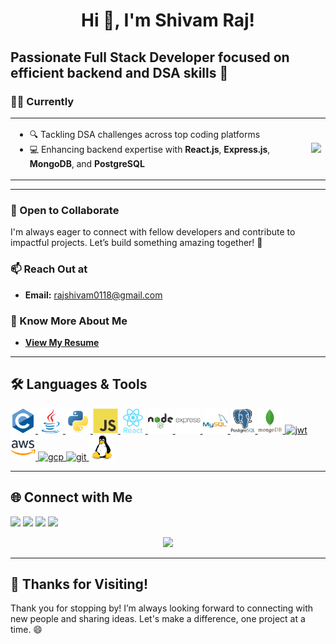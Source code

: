 
# <p align="center">**Hi 👋, I'm Shivam Raj!**</p>

## Passionate Full Stack Developer focused on efficient backend and DSA skills 🚀

### 👨‍💻 Currently
<table>
  <tr>
    <td>
      <ul>
        <li>🔍 Tackling DSA challenges across top coding platforms</li>
        <li>💻 Enhancing backend expertise with <strong>React.js</strong>, <strong>Express.js</strong>, <strong>MongoDB</strong>, and <strong>PostgreSQL</strong></li>
      </ul>
    </td>
    <td>
      <img src="https://media3.giphy.com/media/qgQUggAC3Pfv687qPC/200.webp?cid=ecf05e47a3l7v8ynxsa4ntdbfncwa0kmit1blwzbo44y13oo&ep=v1_gifs_related&rid=200.webp&ct=g" width="300" />
    </td>
  </tr>
</table>

---

### 🤝 Open to Collaborate
I'm always eager to connect with fellow developers and contribute to impactful projects. Let’s build something amazing together! 💪

### 📫 Reach Out at
- **Email:** [rajshivam0118@gmail.com](mailto:rajshivam0118@gmail.com)

### 📄 Know More About Me
- [**View My Resume**](./Shivam_Raj.pdf)

---

## 🛠️ Languages & Tools
<p align="left">
  <a href="https://www.cprogramming.com/" target="_blank">
    <img src="https://raw.githubusercontent.com/devicons/devicon/master/icons/c/c-original.svg" alt="c" width="40" height="40"/>
  </a>
  <a href="https://www.java.com" target="_blank">
    <img src="https://raw.githubusercontent.com/devicons/devicon/master/icons/java/java-original.svg" alt="java" width="40" height="40"/>
  </a>
  <a href="https://www.python.org" target="_blank">
    <img src="https://raw.githubusercontent.com/devicons/devicon/master/icons/python/python-original.svg" alt="python" width="40" height="40"/>
  </a>
  <a href="https://developer.mozilla.org/en-US/docs/Web/JavaScript" target="_blank">
    <img src="https://raw.githubusercontent.com/devicons/devicon/master/icons/javascript/javascript-original.svg" alt="javascript" width="40" height="40"/>
  </a>
  <a href="https://reactjs.org/" target="_blank">
    <img src="https://raw.githubusercontent.com/devicons/devicon/master/icons/react/react-original-wordmark.svg" alt="react" width="40" height="40"/>
  </a>
  <a href="https://nodejs.org" target="_blank">
    <img src="https://raw.githubusercontent.com/devicons/devicon/master/icons/nodejs/nodejs-original-wordmark.svg" alt="nodejs" width="40" height="40"/>
  </a>
  <a href="https://expressjs.com" target="_blank">
    <img src="https://raw.githubusercontent.com/devicons/devicon/master/icons/express/express-original-wordmark.svg" alt="express" width="40" height="40"/>
  </a>
  <a href="https://www.mysql.com/" target="_blank">
    <img src="https://raw.githubusercontent.com/devicons/devicon/master/icons/mysql/mysql-original-wordmark.svg" alt="mysql" width="40" height="40"/>
  </a>
  <a href="https://www.postgresql.org" target="_blank">
    <img src="https://raw.githubusercontent.com/devicons/devicon/master/icons/postgresql/postgresql-original-wordmark.svg" alt="postgresql" width="40" height="40"/>
  </a>
  <a href="https://www.mongodb.com/" target="_blank">
    <img src="https://raw.githubusercontent.com/devicons/devicon/master/icons/mongodb/mongodb-original-wordmark.svg" alt="mongodb" width="40" height="40"/>
  </a>
  <a href="https://jwt.io/" target="_blank">
    <img src="https://avatars.githubusercontent.com/u/8231814?s=200&v=4" alt="jwt" width="40" height="40"/>
  </a>
  <a href="https://aws.amazon.com/" target="_blank">
    <img src="https://raw.githubusercontent.com/devicons/devicon/master/icons/amazonwebservices/amazonwebservices-original-wordmark.svg" alt="aws" width="40" height="40"/>
  </a>
  <a href="https://cloud.google.com/" target="_blank">
    <img src="https://www.vectorlogo.zone/logos/google_cloud/google_cloud-icon.svg" alt="gcp" width="40" height="40"/>
  </a>
  <a href="https://git-scm.com/" target="_blank">
    <img src="https://www.vectorlogo.zone/logos/git-scm/git-scm-icon.svg" alt="git" width="40" height="40"/>
  </a>
  <a href="https://www.linux.org/" target="_blank">
    <img src="https://raw.githubusercontent.com/devicons/devicon/master/icons/linux/linux-original.svg" alt="linux" width="40" height="40"/>
  </a>
</p>

---

## 🌐 Connect with Me
<p align="left">
  <a href="https://twitter.com/derek_twts" target="_blank"><img src="https://img.shields.io/badge/-Twitter-1DA1F2?logo=twitter&logoColor=white&style=for-the-badge" /></a>
  <a href="https://linkedin.com/in/shivam-raj-a8b337203" target="_blank"><img src="https://img.shields.io/badge/-LinkedIn-0077B5?logo=linkedin&logoColor=white&style=for-the-badge" /></a>
  <a href="https://instagram.com/_ig_derek" target="_blank"><img src="https://img.shields.io/badge/-Instagram-E4405F?logo=instagram&logoColor=white&style=for-the-badge" /></a>
  <a href="https://github.com/shivamrz" target="_blank"><img src="https://img.shields.io/badge/-GitHub-181717?logo=github&logoColor=white&style=for-the-badge" /></a>
</p>

<p align="center">
  <img src="https://media.giphy.com/media/fwbzI2kV3Qrlpkh59e/giphy.gif" width="600" />
</p>

---

## 🙏 Thanks for Visiting!

Thank you for stopping by! I’m always looking forward to connecting with new people and sharing ideas. Let's make a difference, one project at a time. 😄
